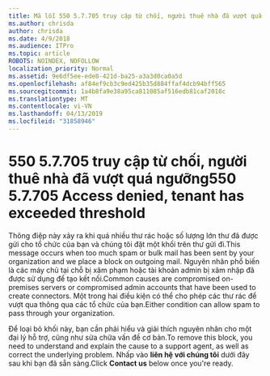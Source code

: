 ```yaml
---
title: Mã lỗi 550 5.7.705 truy cập từ chối, người thuê nhà đã vượt quá ngưỡng
ms.author: chrisda
author: chrisda
ms.date: 4/9/2018
ms.audience: ITPro
ms.topic: article
ROBOTS: NOINDEX, NOFOLLOW
localization_priority: Normal
ms.assetid: 9e6df5ee-ede8-421d-ba25-a3a3d0ca0a5d
ms.openlocfilehash: af84ef9cb3c9ed425b35d884ffaf4dcb94bff565
ms.sourcegitcommit: 1a4b8fa9e38a95ca811085af516edb81caf2018c
ms.translationtype: MT
ms.contentlocale: vi-VN
ms.lasthandoff: 04/13/2019
ms.locfileid: "31858946"
---
```

# <a name="550-57705-access-denied-tenant-has-exceeded-threshold"></a><span data-ttu-id="fe706-102">550 5.7.705 truy cập từ chối, người thuê nhà đã vượt quá ngưỡng</span><span class="sxs-lookup"><span data-stu-id="fe706-102">550 5.7.705 Access denied, tenant has exceeded threshold</span></span>

<span data-ttu-id="fe706-103">Thông điệp này xảy ra khi quá nhiều thư rác hoặc số lượng lớn thư đã được gửi cho tổ chức của bạn và chúng tôi đặt một khối trên thư gửi đi.</span><span class="sxs-lookup"><span data-stu-id="fe706-103">This message occurs when too much spam or bulk mail has been sent by your organization and we place a block on outgoing mail.</span></span>
<span data-ttu-id="fe706-104">Nguyên nhân phổ biến là các máy chủ tại chỗ bị xâm phạm hoặc tài khoản admin bị xâm nhập đã được sử dụng để tạo kết nối.</span><span class="sxs-lookup"><span data-stu-id="fe706-104">Common causes are compromised on-premises servers or compromised admin accounts that have been used to create connectors.</span></span> <span data-ttu-id="fe706-105">Một trong hai điều kiện có thể cho phép các thư rác để vượt qua thông qua các tổ chức của bạn.</span><span class="sxs-lookup"><span data-stu-id="fe706-105">Either condition can allow spam to pass through your organization.</span></span>

<span data-ttu-id="fe706-106">Để loại bỏ khối này, bạn cần phải hiểu và giải thích nguyên nhân cho một đại lý hỗ trợ, cũng như sửa chữa vấn đề cơ bản.</span><span class="sxs-lookup"><span data-stu-id="fe706-106">To remove this block, you need to understand and explain the cause to a support agent, as well as correct the underlying problem.</span></span>
<span data-ttu-id="fe706-107">Nhấp vào **liên hệ với chúng tôi** dưới đây sau khi bạn đã sẵn sàng.</span><span class="sxs-lookup"><span data-stu-id="fe706-107">Click **Contact us** below once you're ready.</span></span>
